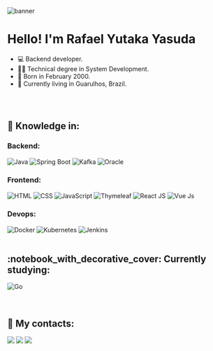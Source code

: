 <img src="./assets/banner.gif" alt="banner">

# Hello! I'm Rafael Yutaka Yasuda

- 💻 Backend developer.
- 👨‍🎓 Technical degree in System Development.
- 📅 Born in February 2000.
- 🏡 Currently living in Guarulhos, Brazil.

##

<div style="display: inline-block"></br>
  <h2>📘 Knowledge in:</h2>
  <h3>Backend:</h3>
  <img align="center" alt="Java" src="https://img.shields.io/badge/java-%23ED8B00.svg?style=for-the-badge&logo=java&logoColor=white">
  <img align="center" alt="Spring Boot" src="https://img.shields.io/badge/spring-%236DB33F.svg?style=for-the-badge&logo=spring&logoColor=white">
  <img align="center" alt="Kafka" src="https://img.shields.io/badge/Apache%20Kafka-000?style=for-the-badge&logo=apachekafka">
  <img align="center" alt="Oracle" src="https://img.shields.io/badge/Oracle-F80000?style=for-the-badge&logo=oracle&logoColor=white">

  <h3>Frontend:</h3>
  <img align="center" alt="HTML" src="https://img.shields.io/badge/HTML-239120?style=for-the-badge&logo=html5&logoColor=white">
  <img align="center" alt="CSS" src="https://img.shields.io/badge/CSS-239120?&style=for-the-badge&logo=css3&logoColor=white">
  <img align="center" alt="JavaScript" src="https://img.shields.io/badge/JavaScript-323330?style=for-the-badge&logo=javascript&logoColor=F7DF1E">
  <img align="center" alt="Thymeleaf" src="https://img.shields.io/badge/Thymeleaf-%23005C0F.svg?style=for-the-badge&logo=Thymeleaf&logoColor=white">
  <img align="center" alt="React JS" src="https://img.shields.io/badge/React-20232A?style=for-the-badge&logo=react&logoColor=61DAFB">
  <img align="center" alt="Vue Js" src="https://img.shields.io/badge/vuejs-%2335495e.svg?style=for-the-badge&logo=vuedotjs&logoColor=%234FC08D">

  <h3>Devops:</h3>
  <img align="center" alt="Docker" src="https://img.shields.io/badge/docker-%230db7ed.svg?style=for-the-badge&logo=docker&logoColor=white">
  <img align="center" alt="Kubernetes" src="https://img.shields.io/badge/kubernetes-%23326ce5.svg?style=for-the-badge&logo=kubernetes&logoColor=white">
  <img align="center" alt="Jenkins" src="https://img.shields.io/badge/jenkins-%232C5263.svg?style=for-the-badge&logo=jenkins&logoColor=white">
</div>

</br>
</br>

<div style="display: inline-block">
  <h2>:notebook_with_decorative_cover: Currently studying:</h2>  
  <img align="center" alt="Go" src="https://img.shields.io/badge/go-%2300ADD8.svg?style=for-the-badge&logo=go&logoColor=white">
<div>

</br>
</br>

<div> 
  <h2>📲 My contacts:</h2>
  <a href="https://www.linkedin.com/in/rafael-yutaka-yasuda-96100b131/" target="_blank"><img src="https://img.shields.io/badge/-LinkedIn-%230077B5?style=for-the-badge&logo=linkedin&logoColor=white" target="_blank"></a> 
  <a href="https://www.instagram.com/rafael.yasuda/" target="_blank"><img src="https://img.shields.io/badge/-Instagram-%23E4405F?style=for-the-badge&logo=instagram&logoColor=white" target="_blank"></a>
  <a href = "mailto:rafael.y.yasuda@gmail.com"><img src="https://img.shields.io/badge/-Gmail-%23333?style=for-the-badge&logo=gmail&logoColor=white" target="_blank"></a>
</div>




